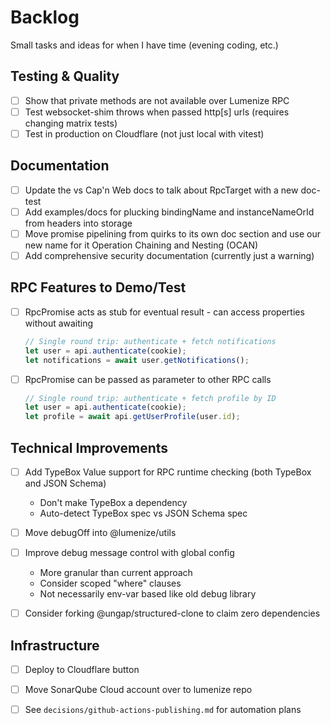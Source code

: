# Backlog

Small tasks and ideas for when I have time (evening coding, etc.)

## Testing & Quality

- [ ] Show that private methods are not available over Lumenize RPC
- [ ] Test websocket-shim throws when passed http[s] urls (requires changing matrix tests)
- [ ] Test in production on Cloudflare (not just local with vitest)

## Documentation

- [ ] Update the vs Cap'n Web docs to talk about RpcTarget with a new doc-test
- [ ] Add examples/docs for plucking bindingName and instanceNameOrId from headers into storage
- [ ] Move promise pipelining from quirks to its own doc section and use our new name for it Operation Chaining and Nesting (OCAN)
- [ ] Add comprehensive security documentation (currently just a warning)

## RPC Features to Demo/Test

- [ ] RpcPromise acts as stub for eventual result - can access properties without awaiting
  ```ts
  // Single round trip: authenticate + fetch notifications
  let user = api.authenticate(cookie);
  let notifications = await user.getNotifications();
  ```

- [ ] RpcPromise can be passed as parameter to other RPC calls
  ```ts
  // Single round trip: authenticate + fetch profile by ID
  let user = api.authenticate(cookie);
  let profile = await api.getUserProfile(user.id);
  ```

## Technical Improvements

- [ ] Add TypeBox Value support for RPC runtime checking (both TypeBox and JSON Schema)
  - Don't make TypeBox a dependency
  - Auto-detect TypeBox spec vs JSON Schema spec
  
- [ ] Move debugOff into @lumenize/utils

- [ ] Improve debug message control with global config
  - More granular than current approach
  - Consider scoped "where" clauses
  - Not necessarily env-var based like old debug library

- [ ] Consider forking @ungap/structured-clone to claim zero dependencies

## Infrastructure

- [ ] Deploy to Cloudflare button
- [ ] Move SonarQube Cloud account over to lumenize repo
- [ ] See `decisions/github-actions-publishing.md` for automation plans

